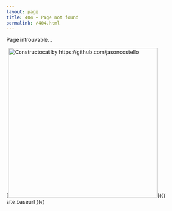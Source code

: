 ```yaml
---
layout: page
title: 404 - Page not found
permalink: /404.html
---
```


Page introuvable...

[<img src="{{ site.baseurl }}/images/404.jpg" alt="Constructocat by https://github.com/jasoncostello" style="width: 400px;"/>]({{ site.baseurl }}/)
